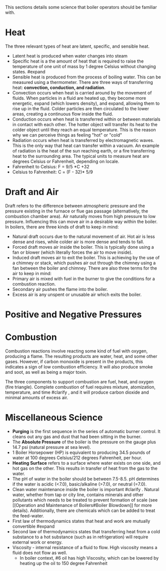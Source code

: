This sections details some science that boiler operators should be familiar with.

# Heat
The three relevant types of heat are latent, specific, and sensible heat.
- Latent heat is produced when water changes into steam
- Specific heat is a the amount of heat that is required to raise the temperature of one unit of mass by 1 degree Celsius without changing states. #expand
- Sensible heat is produced from the process of boiling water. This can be measured using a thermometer.
There are three ways of transferring heat: **convection, conduction, and radiation**.
- Convection occurs when heat is carried around by the movement of fluids. When particles in a fluid are heated up, they become more energetic, expand (which lowers density), and expand, allowing them to rise up in the fluid. Colder particles are then circulated to the lower areas, creating a continuous flow inside the fluid.
- Conduction occurs when heat is transferred within or between materials in contact with each other. The hotter object will transfer its heat to the colder object until they reach an equal temperature. This is the reason why we can perceive things as feeling "hot" or "cold"
- Radiation occurs when heat is transferred by electromagnetic waves. This is the only way that heat can transfer within a vacuum. An example of radiation is the heat of the sun reaching earth, or a fire transferring heat to the surrounding area.
The typical units to measure heat are degrees Celsius or Fahrenheit, depending on locale.
- Fahrenheit to Celsius: F = 9/5 \*C +32
- Celsius to Fahrenheit: C = (F - 32)\* 5/9
# Draft and Air
Draft refers to the difference between atmospheric pressure and the pressure existing in the furnace or flue gas passage (alternatively, the combustion chamber area).  Air naturally moves from high pressure to low pressure. Influencing this can move air in a desirable way within the boiler. In boilers, there are three kinds of draft to keep in mind:
- Natural draft occurs due to the natural movement of air. Hot air is less dense and rises, while colder air is more dense and tends to fall.
- Forced draft moves air inside the boiler. This is typically done using a fan or blower (which literally forces the air to move inside).
- Induced draft moves air to exit the boiler. This is achieving by the use of a chimney or stack, which pushes air out through the chimney using a fan between the boiler and chimney.
There are also three terms for the air to keep in mind:
- Primary air is mixed with fuel in the burner to give the conditions for a combustion reaction.
- Secondary air pushes the flame into the boiler.
- Excess air is any unspent or unusable air which exits the boiler.
# Positive and Negative Pressures

# Combustion
Combustion reactions involve reacting some kind of fuel with oxygen, producing a flame. The resulting products are water, heat, and some other gases. However, if carbon monoxide is present in the products, this indicates a sign of low combustion efficiency. It will also produce smoke and soot, as well as being a major toxin.

The three components to support combustion are fuel, heat, and oxygen (fire triangle). Complete combustion of fuel requires mixture, atomization, temperature, and time #clarify  , and it will produce carbon dioxide and minimal amounts of excess air.
# Miscellaneous Science
- **Purging** is the first sequence in the series of automatic burner control. It cleans out any gas and dust that had been sitting in the burner.
- The **Absolute Pressure** of the boiler is the pressure on the gauge plus 14.7 psi (natural pressure at sea level).
- 1 Boiler Horsepower (HP) is equivalent to producing 34.5 pounds of water at 100 degrees Celsius/212 degrees Fahrenheit, per hour.
- **Heating Surface** refers to a surface where water exists on one side, and hot gas on the other. This results in transfer of heat from the gas to the water.
- The pH of water in the boiler should be between 7.5-8.5. pH determines if the water is acidic (<7.0), basic/alkaline (>7.0), or neutral (=7.0).
- Clean water maintenance inside the boiler is important #clarify . Natural water, whether from tap or city line, contains minerals and other pollutants  which needs to be treated to prevent formation of scale (see [[Operation and Maintenance of Boilers#Boiler Blowdown]] for more details). Additionally, there are chemicals which can be added to treat the feed-water.
- First law of thermodynamics states that heat and work are mutually convertible #expand 
- Second law of thermodynamics states that transferring heat from a cold substance to a hot substance (such as in refrigeration) will require external work or energy.
- Viscosity - internal resistance of a fluid to flow. High viscosity means a fluid does not flow as well.
	- In boiler context, #6 oil has high Viscosity, which can be lowered by heating up the oil to 150 degree Fahrenheit